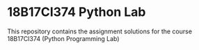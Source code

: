 # 18B17CI374 Python Lab

This repository contains the assignment solutions for the course 18B17CI374 (Python Programming Lab)
